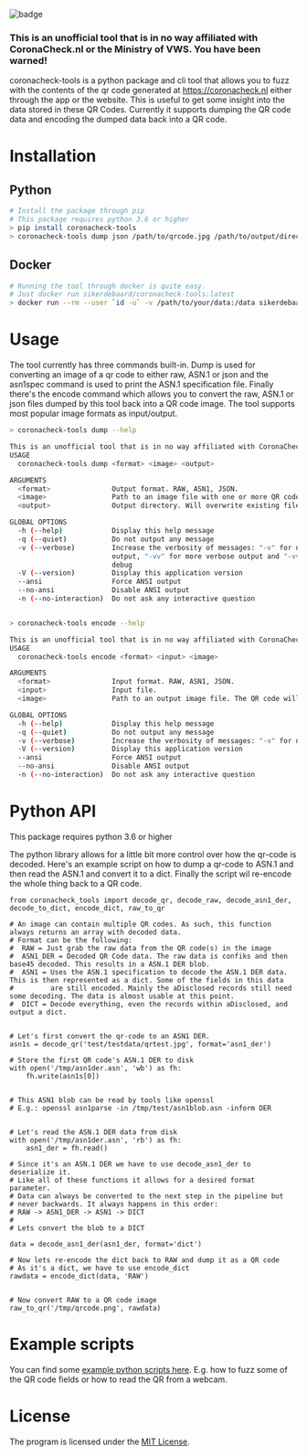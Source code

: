 ![badge](https://github.com/Sikerdebaard/coronacheck-tools/workflows/Python%20package/badge.svg)

### This is an unofficial tool that is in no way affiliated with CoronaCheck.nl or the Ministry of VWS. You have been warned!

coronacheck-tools is a python package and cli tool that allows you to fuzz with the contents of the qr code generated at https://coronacheck.nl either through the app or the website. This is useful to get some insight into the data stored in these QR Codes. Currently it supports dumping the QR code data and encoding the dumped data back into a QR code.

# Installation


## Python

```bash
# Install the package through pip
# This package requires python 3.6 or higher
> pip install coronacheck-tools
> coronacheck-tools dump json /path/to/qrcode.jpg /path/to/output/directory
```

## Docker
```bash
# Running the tool through docker is quite easy.
# Just docker run sikerdebaard/coronacheck-tools:latest
> docker run --rm --user `id -u` -v /path/to/your/data:/data sikerdebaard/coronacheck-tools:latest dump json /data/qrcode.jpg /data
```
#

# Usage

The tool currently has three commands built-in. Dump is used for converting an image of a qr code to either raw, ASN.1 or json and the asn1spec command is used to print the ASN.1 specification file. Finally there's the encode command which allows you to convert the raw, ASN.1 or json files dumped by this tool back into a QR code image. The tool supports most popular image formats as input/output.

```bash
> coronacheck-tools dump --help

This is an unofficial tool that is in no way affiliated with CoronaCheck.nl or the Ministry of VWS
USAGE
  coronacheck-tools dump <format> <image> <output>

ARGUMENTS
  <format>               Output format. RAW, ASN1, JSON.
  <image>                Path to an image file with one or more QR codes.
  <output>               Output directory. Will overwrite existing files.

GLOBAL OPTIONS
  -h (--help)            Display this help message
  -q (--quiet)           Do not output any message
  -v (--verbose)         Increase the verbosity of messages: "-v" for normal
                         output, "-vv" for more verbose output and "-vvv" for
                         debug
  -V (--version)         Display this application version
  --ansi                 Force ANSI output
  --no-ansi              Disable ANSI output
  -n (--no-interaction)  Do not ask any interactive question


> coronacheck-tools encode --help

This is an unofficial tool that is in no way affiliated with CoronaCheck.nl or the Ministry of VWS
USAGE
  coronacheck-tools encode <format> <input> <image>

ARGUMENTS
  <format>               Input format. RAW, ASN1, JSON.
  <input>                Input file.
  <image>                Path to an output image file. The QR code will be (over)written to this file.

GLOBAL OPTIONS
  -h (--help)            Display this help message
  -q (--quiet)           Do not output any message
  -v (--verbose)         Increase the verbosity of messages: "-v" for normal output, "-vv" for more verbose output and "-vvv" for debug
  -V (--version)         Display this application version
  --ansi                 Force ANSI output
  --no-ansi              Disable ANSI output
  -n (--no-interaction)  Do not ask any interactive question
```

# Python API
This package requires python 3.6 or higher

The python library allows for a little bit more control over how the qr-code is decoded. Here's an example script on how to dump a qr-code to ASN.1 and then read the ASN.1 and convert it to a dict. Finally the script wil re-encode the whole thing back to a QR code.

```python3
from coronacheck_tools import decode_qr, decode_raw, decode_asn1_der, decode_to_dict, encode_dict, raw_to_qr

# An image can contain multiple QR codes. As such, this function always returns an array with decoded data.
# Format can be the following:
#  RAW = Just grab the raw data from the QR code(s) in the image
#  ASN1_DER = Decoded QR Code data. The raw data is confiks and then base45 decoded. This results in a ASN.1 DER blob.
#  ASN1 = Uses the ASN.1 specification to decode the ASN.1 DER data. This is then represented as a dict. Some of the fields in this data
#         are still encoded. Mainly the aDisclosed records still need some decoding. The data is almost usable at this point.
#  DICT = Decode everything, even the records within aDisclosed, and output a dict.


# Let's first convert the qr-code to an ASN1 DER.
asn1s = decode_qr('test/testdata/qrtest.jpg', format='asn1_der')

# Store the first QR code's ASN.1 DER to disk
with open('/tmp/asn1der.asn', 'wb') as fh:
    fh.write(asn1s[0])


# This ASN1 blob can be read by tools like openssl
# E.g.: openssl asn1parse -in /tmp/test/asn1blob.asn -inform DER


# Let's read the ASN.1 DER data from disk
with open('/tmp/asn1der.asn', 'rb') as fh:
    asn1_der = fh.read()

# Since it's an ASN.1 DER we have to use decode_asn1_der to deserialize it.
# Like all of these functions it allows for a desired format parameter.
# Data can always be converted to the next step in the pipeline but
# never backwards. It always happens in this order:
# RAW -> ASN1_DER -> ASN1 -> DICT
#
# Lets convert the blob to a DICT

data = decode_asn1_der(asn1_der, format='dict')

# Now lets re-encode the dict back to RAW and dump it as a QR code
# As it's a dict, we have to use encode_dict
rawdata = encode_dict(data, 'RAW')


# Now convert RAW to a QR code image
raw_to_qr('/tmp/qrcode.png', rawdata)
```

# Example scripts
You can find some [example python scripts here](https://github.com/Sikerdebaard/coronacheck-tools/tree/main/examples). E.g. how to fuzz some of the QR code fields or how to read the QR from a webcam.

# License

The program is licensed under the [MIT License](https://github.com/Sikerdebaard/coronacheck-tools/blob/main/LICENSE).
